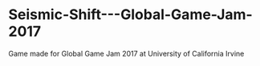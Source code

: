 # Seismic-Shift---Global-Game-Jam-2017
Game made for Global Game Jam 2017 at University of California Irvine
